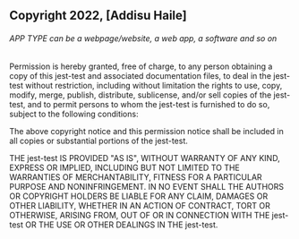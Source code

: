 ## Copyright 2022, [Addisu Haile]

###### APP TYPE can be a webpage/website, a web app, a software and so on

Permission is hereby granted, free of charge, to any person obtaining a copy of this jest-test and associated documentation files, to deal in the jest-test without restriction, including without limitation the rights to use, copy, modify, merge, publish, distribute, sublicense, and/or sell copies of the jest-test, and to permit persons to whom the jest-test is furnished to do so, subject to the following conditions:

The above copyright notice and this permission notice shall be included in all copies or substantial portions of the jest-test.

THE jest-test IS PROVIDED "AS IS", WITHOUT WARRANTY OF ANY KIND, EXPRESS OR IMPLIED, INCLUDING BUT NOT LIMITED TO THE WARRANTIES OF MERCHANTABILITY, FITNESS FOR A PARTICULAR PURPOSE AND NONINFRINGEMENT. IN NO EVENT SHALL THE AUTHORS OR COPYRIGHT HOLDERS BE LIABLE FOR ANY CLAIM, DAMAGES OR OTHER LIABILITY, WHETHER IN AN ACTION OF CONTRACT, TORT OR OTHERWISE, ARISING FROM, OUT OF OR IN CONNECTION WITH THE jest-test OR THE USE OR OTHER DEALINGS IN THE jest-test.
